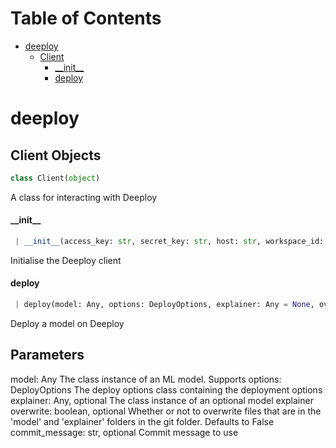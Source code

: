 # Table of Contents

* [deeploy](#deeploy)
  * [Client](#deeploy.Client)
    * [\_\_init\_\_](#deeploy.Client.__init__)
    * [deploy](#deeploy.Client.deploy)

<a name="deeploy"></a>
# deeploy

<a name="deeploy.Client"></a>
## Client Objects

```python
class Client(object)
```

A class for interacting with Deeploy

<a name="deeploy.Client.__init__"></a>
#### \_\_init\_\_

```python
 | __init__(access_key: str, secret_key: str, host: str, workspace_id: str, local_repository_path: str, branch_name: str = None) -> None
```

Initialise the Deeploy client

<a name="deeploy.Client.deploy"></a>
#### deploy

```python
 | deploy(model: Any, options: DeployOptions, explainer: Any = None, overwrite: bool = False, commit_message: str = None) -> Deployment
```

Deploy a model on Deeploy

Parameters
----------
model: Any
    The class instance of an ML model. Supports 
options: DeployOptions
    The deploy options class containing the deployment options
explainer: Any, optional
    The class instance of an optional model explainer
overwrite: boolean, optional
    Whether or not to overwrite files that are in the 'model' and 'explainer' 
    folders in the git folder. Defaults to False
commit_message: str, optional
    Commit message to use

